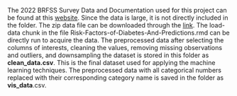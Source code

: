 The 2022 BRFSS Survey Data and Documentation used for this project can be found at this [website](https://www.cdc.gov/brfss/annual_data/annual_2022.html). 
Since the data is large, it is not directly included in the folder. The zip data file can be downloaded through the [link](https://www.cdc.gov/brfss/annual_data/2022/files/LLCP2022XPT.zip).
The load-data chunk in the file Risk-Factors-of-Diabetes-And-Predictions.rmd can be directly run to acquire the data.
The preprocessed data after selecting the columns of interests, cleaning the values, removing missing observations and outliers, and downsampling the dataset is stored in this folder as **clean_data.csv**. This is the final dataset used for applying the machine learning techniques.
The preprocessed data with all categorical numbers replaced with their corresponding category name is saved in the folder as **vis_data**.csv.